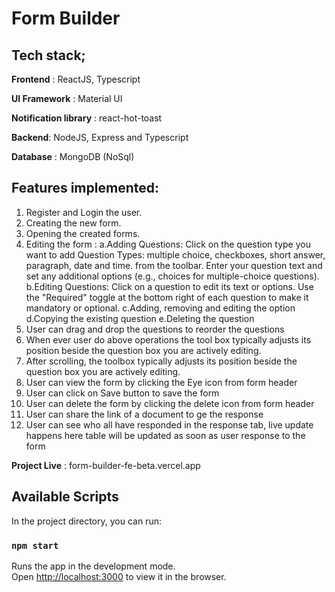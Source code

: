 # Form Builder

## Tech stack;

**Frontend** : ReactJS, Typescript

**UI Framework** : Material UI

**Notification library** : react-hot-toast

**Backend**: NodeJS, Express and Typescript

**Database** : MongoDB (NoSql)

## Features implemented:

1. Register and Login the user.
2. Creating the new form.
3. Opening the created forms.
4. Editing the form :
   a.Adding Questions:
      Click on the question type you want to add Question Types: multiple choice, checkboxes, short answer, paragraph, date and time. from the toolbar.
      Enter your question text and set any additional options (e.g., choices for multiple-choice questions).
   b.Editing Questions:
      Click on a question to edit its text or options.
      Use the "Required" toggle at the bottom right of each question to make it mandatory or optional.
   c.Adding, removing and editing the option
   d.Copying the existing question
   e.Deleting the question
5. User can drag and drop the questions to reorder the questions
6. When ever user do above operations the tool box typically adjusts its position beside the question box you are actively editing.
7. After scrolling, the toolbox typically adjusts its position beside the question box you are actively editing.
8. User can view the form by clicking the Eye icon from form header
9. User can click on Save button to save the form
10. User can delete the form by clicking the delete icon from form header
11. User can share the link of a document to ge the response
12. User can see who all have responded in the response tab, live update happens here table will be updated as soon as user response to the form

**Project Live** : form-builder-fe-beta.vercel.app


## Available Scripts

In the project directory, you can run:

### `npm start`

Runs the app in the development mode.\
Open [http://localhost:3000](http://localhost:3000) to view it in the browser.
